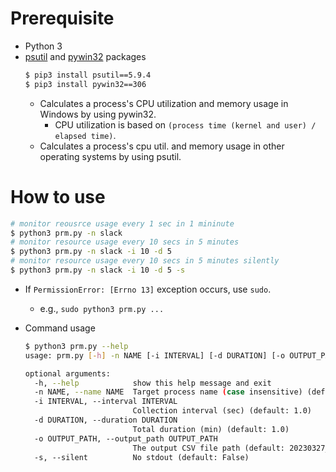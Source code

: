 # Prerequisite
- Python 3
- [psutil](https://psutil.readthedocs.io/en/latest/) and [pywin32](https://github.com/mhammond/pywin32) packages
  ```bash
  $ pip3 install psutil==5.9.4
  $ pip3 install pywin32==306
  ```
  - Calculates a process's CPU utilization and memory usage in Windows by using pywin32.
    - CPU utilization is based on `(process time (kernel and user) / elapsed time)`.
  - Calculates a process's cpu util. and memory usage in other operating systems by using psutil.

<!--  - Calculates a process's cpu utilization in Windows by using [GetProcessTimes](https://learn.microsoft.com/en-us/windows/win32/api/processthreadsapi/nf-processthreadsapi-getprocesstimes)
    - [refer](https://learn.microsoft.com/en-us/answers/questions/1000290/how-is-the-process-cpu-usage-in-task-manager-calcu)
    - But, we can try other APIs (e.g., [Pdh Performance Counter](https://learn.microsoft.com/en-us/answers/questions/69560/msdn-forum-cpu-usage-caculated-by-windows-api-is-n)).-->

# How to use
```bash
# monitor reousrce usage every 1 sec in 1 mininute
$ python3 prm.py -n slack
# monitor resource usage every 10 secs in 5 minutes
$ python3 prm.py -n slack -i 10 -d 5
# monitor resource usage every 10 secs in 5 minutes silently
$ python3 prm.py -n slack -i 10 -d 5 -s
```
- If `PermissionError: [Errno 13]` exception occurs, use `sudo`.
  - e.g., `sudo python3 prm.py ...`

- Command usage
  ```bash
  $ python3 prm.py --help
  usage: prm.py [-h] -n NAME [-i INTERVAL] [-d DURATION] [-o OUTPUT_PATH] [-s]
  
  optional arguments:
    -h, --help            show this help message and exit
    -n NAME, --name NAME  Target process name (case insensitive) (default: None)
    -i INTERVAL, --interval INTERVAL
                          Collection interval (sec) (default: 1.0)
    -d DURATION, --duration DURATION
                          Total duration (min) (default: 1.0)
    -o OUTPUT_PATH, --output_path OUTPUT_PATH
                          The output CSV file path (default: 20230327_012916.csv)
    -s, --silent          No stdout (default: False)
  ```
